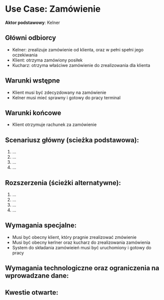 # Use Case: Zamówienie
**Aktor podstawowy**: Kelner

## Główni odbiorcy

* Kelner: zrealizuje zamówienie od klienta, oraz w pełni spełni jego oczekiwania
* Klient: otrzyma zamówiony posiłek
* Kucharz: otrzyma właściwe zamówienie do zrealizowania dla klienta

## Warunki wstępne

* Klient musi być zdecyzdowany na zamówienie
* Kelner musi mieć sprawny i gotowy do pracy terminal

## Warunki końcowe

* Klient otrzymuje rachunek za zamówienie

## Scenariusz główny (scieżka podstawowa):

1. ...
2. ...
3. ...
4. ...

## Rozszerzenia (ścieżki alternatywne):

1. ...
2. ...
3. ...
4. ...

## Wymagania specjalne:

* Musi być obecny klient, który pragnie zrealizować zmówienie
* Musi być obecny kerlner oraz kucharz do zrealizowania zamówienia
* System do składania zamówieień musi być uruchomiony i gotowy do pracy

## Wymagania technologiczne oraz ograniczenia na wprowadzane dane: 

## Kwestie otwarte:

